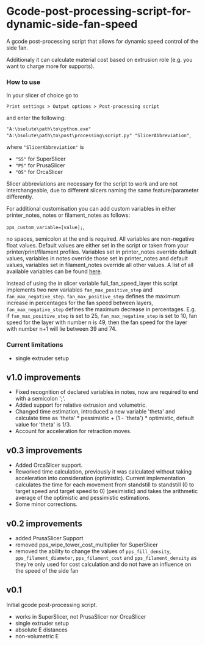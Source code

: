 # Gcode-post-processing-script-for-dynamic-side-fan-speed
A gcode post-processing script that allows for dynamic speed control of the side fan.

Additionaly it can calculate material cost based on extrusion role (e.g. you want to charge more for supports).

### How to use
In your slicer of choice go to

`Print settings > Output options > Post-processing script`

and enter the following:

`"A:\bsolute\path\to\python.exe" "A:\bsolute\path\to\post\processing\script.py" "SlicerAbbreviation"`,

where `"SlicerAbbreviation"` is
- `"SS"` for SuperSlicer
- `"PS"` for PrusaSlicer
- `"OS"` for OrcaSlicer

Slicer abbreviations are necessary for the script to work and are not interchangeable, due to different slicers naming the same feature/parameter differently.

For additional customisation you can add custom variables in either printer_notes, notes or filament_notes as follows:

`pps_custom_variable=[value];`,

no spaces, semicolon at the end is required. All variables are non-negative float values. Default values are either set in the script or taken from your printer/print/filament profiles. Variables set in printer_notes override default values, variables in notes override those set in printer_notes and default values, variables set in filament_notes override all other values. A list of all available variables can be found [here](https://github.com/Nbeknel/Slic3r-Post-processing-scripts/wiki).

Instead of using the in slicer variable full_fan_speed_layer this script implements two new variables `fan_max_positive_step` and `fan_max_negative_step`. `fan_max_positive_step` defines the maximum increase in percentages for the fan speed between layers, `fan_max_negative_step` defines the maximum decrease in percentages. E.g. if `fan_max_positive_step` is set to 25, `fan_max_negative_step` is set to 10, fan speed for the layer with number n is 49, then the fan speed for the layer with number n+1 will lie between 39 and 74.

### Current limitations
- single extruder setup

## v1.0 improvements
- Fixed recognition of declared variables in notes, now are required to end with a semicolon ';'.
- Added support for relative extrusion and volumetric.
- Changed time estimation, introduced a new variable 'theta' and calculate time as 'theta' * pessimistic + (1 - 'theta') * optimistic, default value for 'theta' is 1/3.
- Account for acceleration for retraction moves.

## v0.3 improvements
- Added OrcaSlicer support.
- Reworked time calculation, previously it was calculated without taking acceleration into consideration (optimistic). Current implementation calculates the time for each movement from standstill to standstill (0 to target speed and target speed to 0) (pesimistic) and takes the arithmetic average of the optimistic and pessimistic estimations.
- Some minor corrections.

## v0.2 improvements
- added PrusaSlicer Support
- removed pps_wipe_tower_cost_multiplier for SuperSlicer
- removed the ability to change the values of `pps_fill_density`, `pps_filament_diameter`, `pps_filament_cost` and `pps_filament_density` as they're only used for cost calculation and do not have an influence on the speed of the side fan

## v0.1
Initial gcode post-processing script.
- works in SuperSlicer, not PrusaSlicer nor OrcaSlicer
- single extruder setup
- absolute E distances
- non-volumetric E
